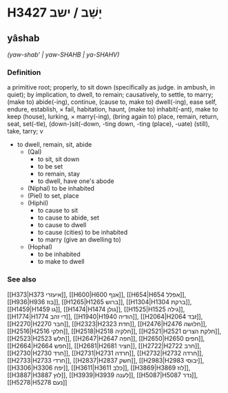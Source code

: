 # H3427 יָשַׁב / ישב

## yâshab

_(yaw-shab' | yaw-SHAHB | ya-SHAHV)_

### Definition

a primitive root; properly, to sit down (specifically as judge. in ambush, in quiet); by implication, to dwell, to remain; causatively, to settle, to marry; (make to) abide(-ing), continue, (cause to, make to) dwell(-ing), ease self, endure, establish, × fail, habitation, haunt, (make to) inhabit(-ant), make to keep (house), lurking, × marry(-ing), (bring again to) place, remain, return, seat, set(-tle), (down-)sit(-down, -ting down, -ting (place), -uate) (still), take, tarry; v

- to dwell, remain, sit, abide
  - (Qal)
    - to sit, sit down
    - to be set
    - to remain, stay
    - to dwell, have one's abode
  - (Niphal) to be inhabited
  - (Piel) to set, place
  - (Hiphil)
    - to cause to sit
    - to cause to abide, set
    - to cause to dwell
    - to cause (cities) to be inhabited
    - to marry (give an dwelling to)
  - (Hophal)
    - to be inhabited
    - to make to dwell

### See also

[[H373|H373 איעזרי]], [[H600|H600 אנף]], [[H654|H654 אפלל]], [[H936|H936 בוז]], [[H1265|H1265 ברוש]], [[H1304|H1304 ברקת]], [[H1459|H1459 גו]], [[H1474|H1474 גולן]], [[H1525|H1525 גילה]], [[H1774|H1774 די זהב]], [[H1940|H1940 הודיה]], [[H2064|H2064 זבד]], [[H2270|H2270 חבר]], [[H2323|H2323 חדת]], [[H2476|H2476 חלושה]], [[H2516|H2516 חלקי]], [[H2518|H2518 חלקיה]], [[H2521|H2521 חלקת הצרים]], [[H2523|H2523 חלש]], [[H2647|H2647 חפה]], [[H2650|H2650 חפים]], [[H2664|H2664 חפש]], [[H2681|H2681 חציר]], [[H2722|H2722 חרב]], [[H2730|H2730 חרד]], [[H2731|H2731 חרדה]], [[H2732|H2732 חרדה]], [[H2733|H2733 חרדי]], [[H2837|H2837 חשק]], [[H2983|H2983 יבוסי]], [[H3306|H3306 יפח]], [[H3611|H3611 כלב]], [[H3869|H3869 לוז]], [[H3887|H3887 לוץ]], [[H3939|H3939 לענה]], [[H5087|H5087 נדר]], [[H5278|H5278 נעם]]

